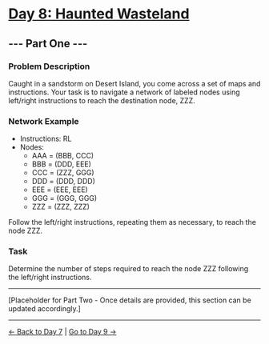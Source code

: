 
# [Day 8: Haunted Wasteland](https://adventofcode.com/2023/day/8)

## --- Part One ---

### Problem Description

Caught in a sandstorm on Desert Island, you come across a set of maps and instructions. Your task is to navigate a network of labeled nodes using left/right instructions to reach the destination node, ZZZ.

### Network Example

- Instructions: RL
- Nodes:
    - AAA = (BBB, CCC)
    - BBB = (DDD, EEE)
    - CCC = (ZZZ, GGG)
    - DDD = (DDD, DDD)
    - EEE = (EEE, EEE)
    - GGG = (GGG, GGG)
    - ZZZ = (ZZZ, ZZZ)

Follow the left/right instructions, repeating them as necessary, to reach the node ZZZ.

### Task

Determine the number of steps required to reach the node ZZZ following the left/right instructions.

---

[Placeholder for Part Two - Once details are provided, this section can be updated accordingly.]

---

[← Back to Day 7](../day07/README.md) | [Go to Day 9 →](../day09/README.md)